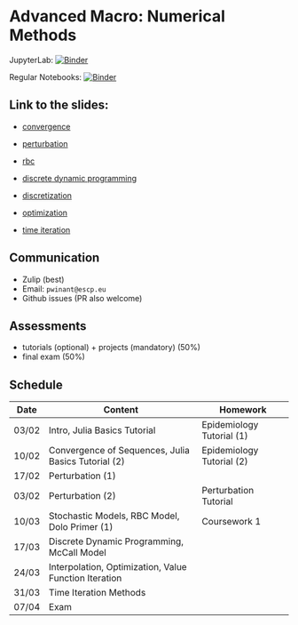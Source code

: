 # Advanced Macro: Numerical Methods

JupyterLab: 
[![Binder](https://mybinder.org/badge_logo.svg)](https://mybinder.org/v2/gh/albop/mie37.git/master?urlpath=lab)

Regular Notebooks:
[![Binder](https://mybinder.org/badge_logo.svg)](https://mybinder.org/v2/gh/albop/mie37.git/master)

## Link to the slides:

- [convergence](http://www.mosphere.fr/mie37/slides/convergence.html)
- [perturbation](http://www.mosphere.fr/mie37/slides/perturbation.html)
- [rbc](http://www.mosphere.fr/mie37/slides/rbc.html)
- [discrete dynamic programming](http://www.mosphere.fr/mie37/slides/ddp.html)

- [discretization](http://www.mosphere.fr/mie37/slides/discretization.html)
- [optimization](http://www.mosphere.fr/mie37/slides/optimization.html)
- [time iteration](http://www.mosphere.fr/mie37/slides/time_iteration.html)

## Communication

- Zulip (best)
- Email: `pwinant@escp.eu`
- Github issues (PR also welcome)

## Assessments

- tutorials (optional) + projects (mandatory) (50%)
- final exam (50%)

## Schedule

| Date  | Content                                               | Homework                  |
| ----- | ----------------------------------------------------- | ------------------------- |
| 03/02 | Intro, Julia Basics Tutorial                          | Epidemiology Tutorial (1) |
| 10/02 | Convergence of Sequences, Julia Basics Tutorial (2)   | Epidemiology Tutorial (2) |
| 17/02 | Perturbation (1)                                      |                           |
| 03/02 | Perturbation (2)                                      | Perturbation Tutorial     |
| 10/03 | Stochastic Models, RBC Model, Dolo Primer (1)         | Coursework 1              |
| 17/03 | Discrete Dynamic Programming, McCall Model            |                           |
| 24/03 | Interpolation, Optimization, Value Function Iteration |                           |
| 31/03 | Time Iteration Methods                                |                           |
| 07/04 | Exam                                                  |                           |
